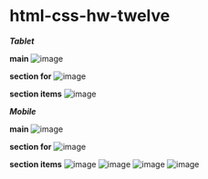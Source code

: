 # html-css-hw-twelve


***Tablet***   

**main** 
![image](https://github.com/ScherbakovM/html-css-hw-twelve/assets/109952823/9c78c4ab-6b29-4447-a477-387968a9c6bf)

**section for** 
![image](https://github.com/ScherbakovM/html-css-hw-twelve/assets/109952823/4e8e1a77-76b0-4d62-8cf4-33114054791c)

**section items** 
![image](https://github.com/ScherbakovM/html-css-hw-twelve/assets/109952823/10e6a584-9fc8-429f-b8be-8c4b1f95b7bc)


***Mobile***   

**main** 
![image](https://github.com/ScherbakovM/html-css-hw-fourteen/assets/109952823/e93b2d69-783b-48e5-b7a9-5dd0c14f573d)

**section for** 
![image](https://github.com/ScherbakovM/html-css-hw-fourteen/assets/109952823/1af6b4b9-5593-4026-b6f9-b34d039f590d)

**section items** 
![image](https://github.com/ScherbakovM/html-css-hw-fourteen/assets/109952823/99b7c714-a94a-472d-984d-52d6423f41f7)
![image](https://github.com/ScherbakovM/html-css-hw-fourteen/assets/109952823/538a0a94-a7c9-4fe3-a42d-35ddcbe4bdbe)
![image](https://github.com/ScherbakovM/html-css-hw-fourteen/assets/109952823/6837b194-1437-47e0-af00-1e9c0527365b)
![image](https://github.com/ScherbakovM/html-css-hw-fourteen/assets/109952823/7a7332d4-f44d-4a14-9e7a-b164be1524be)


